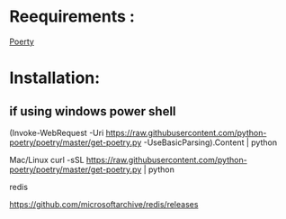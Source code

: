 #  Reequirements :

<a href="https://python-poetry.org/docs/cli/"> Poerty<a>

# Installation:

## if using windows power shell
(Invoke-WebRequest -Uri https://raw.githubusercontent.com/python-poetry/poetry/master/get-poetry.py -UseBasicParsing).Content | python

Mac/Linux
curl -sSL https://raw.githubusercontent.com/python-poetry/poetry/master/get-poetry.py | python


redis

https://github.com/microsoftarchive/redis/releases

